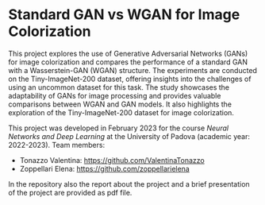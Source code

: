 # Standard GAN vs WGAN for Image Colorization
This project explores the use of Generative Adversarial Networks (GANs) for image colorization and compares the performance of a standard GAN with a Wasserstein-GAN (WGAN) structure. 
The experiments are conducted on the Tiny-ImageNet-200 dataset, offering insights into the challenges of using an uncommon dataset for this task. 
The study showcases the adaptability of GANs for image processing and provides valuable comparisons between WGAN and GAN models. 
It also highlights the exploration of the Tiny-ImageNet-200 dataset for image colorization.

This project was developed in February 2023 for the course *Neural Networks and Deep Learning* at the University of Padova (academic year: 2022-2023).
Team members:
- Tonazzo Valentina: https://github.com/ValentinaTonazzo
- Zoppellari Elena: https://github.com/zoppellarielena

In the repository also the report about the project and a brief presentation of the project are provided as pdf file.
